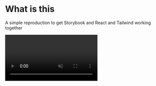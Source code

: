 # What is this

A simple reproduction to get Storybook and React and Tailwind working together

<video autoPlay muted playsInline loop>
  <source
    src="tailwind-working-optimized.mp4"
    type="video/mp4"
  />
</video>


